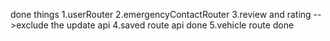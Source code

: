 done things
1.userRouter
2.emergencyContactRouter
3.review and rating -->exclude the update api
4.saved route api done
5.vehicle route done
